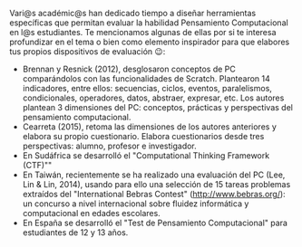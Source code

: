 Vari@s académic@s han dedicado tiempo a diseñar herramientas específicas que permitan evaluar la habilidad Pensamiento Computacional en l@s estudiantes. Te mencionamos algunas de ellas por si te interesa profundizar en el tema o bien como elemento inspirador para que elabores tus propios dispositivos de evaluación :wink::

* Brennan y Resnick (2012), desglosaron conceptos de PC comparándolos con las funcionalidades de Scratch. Plantearon 14 indicadores, entre ellos: secuencias, ciclos, eventos, paralelismos, condicionales, operadores, datos, abstraer, expresar, etc.  Los autores plantean 3 dimensiones del PC: conceptos, prácticas y perspectivas del pensamiento computacional. 
* Cearreta (2015), retoma las dimensiones de los autores anteriores y elabora su propio cuestionario. Elabora cuestionarios desde tres perspectivas: alumno, profesor e investigador. 
* En Sudáfrica se desarrolló el "Computational Thinking Framework (CTF)""
* En Taiwán, recientemente se ha realizado una evaluación del PC (Lee, Lin & Lin, 2014), usando para ello una selección de 15 tareas problemas extraídos del "International Bebras Contest" (http://www.bebras.org/): un concurso a nivel internacional sobre fluidez informática y computacional en edades escolares. 
* En España se desarrolló el  "Test de Pensamiento Computacional" para estudiantes de 12 y 13 años.



